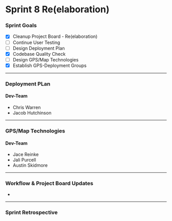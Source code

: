 # Sprint 8 Re(elaboration)

### Sprint Goals
- [X] Cleanup Project Board - Re(elaboration)
- [ ] Continue User Testing
- [ ] Design Deployment Plan
- [X] Codebase Quality Check
- [ ] Design GPS/Map Technologies
- [X] Establish GPS-Deployment Groups

---

### Deployment PLan

#### Dev-Team
* Chris Warren
* Jacob Hutchinson

---

### GPS/Map Technologies

#### Dev-Team
* Jace Reinke
* Jali Purcell
* Austin Skidmore

---

### Workflow & Project Board Updates
* 

---

### Sprint Retrospective
